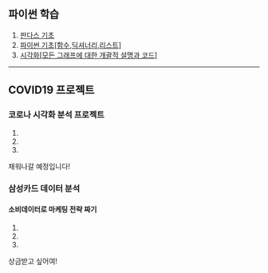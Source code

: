 ## 파이썬 학습   
1. [판다스 기초](pandas(1).html)   
2. [파이썬 기초[함수,딕셔너리,리스트]](파이썬기초(주말수업).html)   
3. [시각화[모든 그래프에 대한 개괄적 설명과 코드]](파이썬시각화(인프런).html)   
* * *
## COVID19 프로젝트 
### 코로나 시각화 분석 프로젝트   
1.   
2.   
3.   
채워나갈 예정입니다!

###  삼성카드 데이터 분석
####  소비데이터로 마케팅 전략 짜기
1.   
2.   
3.   
상금받고 싶어여!


